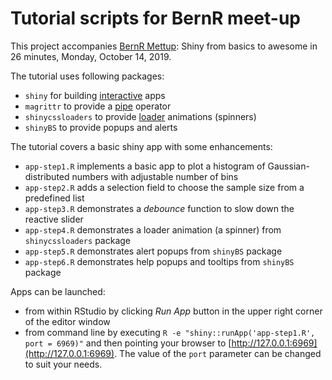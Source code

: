 # Tutorial scripts for BernR meet-up

This project accompanies [BernR Mettup](https://www.meetup.com/Bern-R/events/sffhtqyznbsb/): Shiny from basics to awesome in 26 minutes, Monday, October 14, 2019.

The tutorial uses following packages:

  - `shiny` for building [interactive](https://shiny.rstudio.com) apps 
  - `magrittr` to provide a [pipe](https://cran.r-project.org/web/packages/magrittr/vignettes/magrittr.html) operator
  - `shinycssloaders` to provide [loader](https://github.com/andrewsali/shinycssloaders) animations (spinners)
  - `shinyBS` to provide popups and alerts


The tutorial covers a basic shiny app with some enhancements:

  - `app-step1.R` implements a basic app to plot a histogram of Gaussian-distributed numbers with adjustable number of bins
  - `app-step2.R` adds a selection field to choose the sample size from a predefined list
  - `app-step3.R` demonstrates a *debounce* function to slow down the reactive slider
  - `app-step4.R` demonstrates a loader animation (a spinner) from `shinycssloaders` package
  - `app-step5.R` demonstrates alert popups from `shinyBS` package
  - `app-step6.R` demonstrates help popups and tooltips from `shinyBS` package
  
Apps can be launched:
  
  - from within RStudio by clicking *Run App* button in the upper right corner of the editor window
  - from command line by executing `R -e "shiny::runApp('app-step1.R', port = 6969)"` and then pointing your browser to [http://127.0.0.1:6969](http://127.0.0.1:6969). The value of the `port` parameter can be changed to suit your needs.